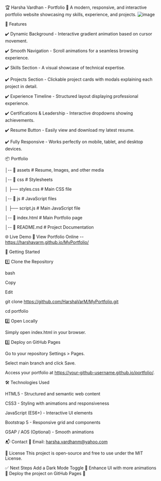
🏆 Harsha Vardhan - Portfolio
🚀 A modern, responsive, and interactive portfolio website showcasing my skills, experience, and projects.
![image](https://github.com/user-attachments/assets/33b53cdc-3698-4386-81c4-51802982aea6)

📌 Features

✔️ Dynamic Background - Interactive gradient animation based on cursor movement.

✔️ Smooth Navigation - Scroll animations for a seamless browsing experience.

✔️ Skills Section - A visual showcase of technical expertise.

✔️ Projects Section - Clickable project cards with modals explaining each project in detail.

✔️ Experience Timeline - Structured layout displaying professional experience.

✔️ Certifications & Leadership - Interactive dropdowns showing achievements.

✔️ Resume Button - Easily view and download my latest resume.

✔️ Fully Responsive - Works perfectly on mobile, tablet, and desktop devices.

📦 Portfolio

│-- 📂 assets             # Resume, Images, and other media

│-- 📂 css                # Stylesheets

│   ├── styles.css        # Main CSS file

│-- 📂 js                 # JavaScript files

│   ├── script.js         # Main JavaScript file

│-- 📜 index.html         # Main Portfolio page

│-- 📜 README.md          # Project Documentation


🌐 Live Demo
🔗 View Portfolio Online -- https://harshavarm.github.io/MyPortfolio/


🚀 Getting Started

1️⃣ Clone the Repository

bash

Copy

Edit

git clone https://github.com/HarshaVarM/MyPortfolio.git

cd portfolio

2️⃣ Open Locally

Simply open index.html in your browser.

3️⃣ Deploy on GitHub Pages

Go to your repository Settings > Pages.

Select main branch and click Save.

Access your portfolio at https://your-github-username.github.io/portfolio/.

🛠️ Technologies Used

HTML5 - Structured and semantic web content

CSS3 - Styling with animations and responsiveness

JavaScript (ES6+) - Interactive UI elements

Bootstrap 5 - Responsive grid and components

GSAP / AOS (Optional) - Smooth animations


📬 Contact
📧 Email: harsha.vardhanm@yahoo.com

📜 License
This project is open-source and free to use under the MIT License.

✅ Next Steps
 Add a Dark Mode Toggle 🌙
 Enhance UI with more animations 🎨
 Deploy the project on GitHub Pages 🚀
